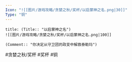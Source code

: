 ```yaml
---
Icon: "![[图片/游戏攻略/贪婪之秋/奖杯/以启蒙神之名.png|30]]"
Type: "铜"
---
```

```ad-common-bronze-trophy
title: (Title:: "以启蒙神之名")
![[图片/游戏攻略/贪婪之秋/奖杯/以启蒙神之名.png|100]]

(Comment:: "你决定从守卫团的政变中解救泰勒玛")
```

#贪婪之秋/奖杯 #奖杯 #铜
